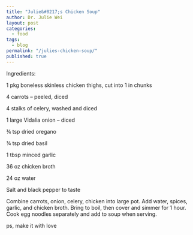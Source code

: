 ```yaml
---
title: "Julie&#8217;s Chicken Soup"
author: Dr. Julie Wei
layout: post
categories: 
  - food
tags: 
  - blog
permalink: "/julies-chicken-soup/"
published: true
---
```


Ingredients:

1 pkg boneless skinless chicken thighs, cut into 1 in chunks

4 carrots – peeled, diced

4 stalks of celery, washed and diced

1 large Vidalia onion – diced

¾ tsp dried oregano

¾ tsp dried basil

1 tbsp minced garlic

36 oz chicken broth

24 oz water

Salt and black pepper to taste

Combine carrots, onion, celery, chicken into large pot. Add water, spices, garlic, and chicken broth. Bring to boil, then cover and simmer for 1 hour.  Cook egg noodles separately and add to soup when serving.

ps, make it with love

 [1]: /book/
